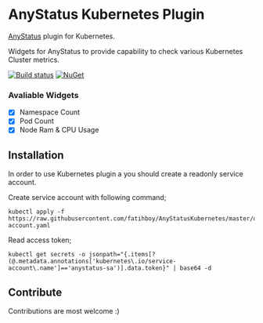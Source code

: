 
# AnyStatus Kubernetes Plugin

[AnyStatus](https://www.anystat.us) plugin for Kubernetes.

Widgets for AnyStatus to provide capability to check various Kubernetes Cluster metrics.

[![Build status](https://ci.appveyor.com/api/projects/status/tt8r7y479u0rhxnu?svg=true)](https://ci.appveyor.com/project/fatihboy/anystatuskubernetes) [![NuGet](https://img.shields.io/nuget/v/AnyStatus.Plugins.Kubernetes.svg)](https://www.nuget.org/packages/AnyStatus.Plugins.Kubernetes/)

### Avaliable Widgets

-  [x] Namespace Count
-  [x] Pod Count
-  [x] Node Ram & CPU Usage

## Installation

In order to use Kubernetes plugin a you should create a readonly service account.

Create service account with following command;

    kubectl apply -f https://raw.githubusercontent.com/fatihboy/AnyStatusKubernetes/master/docs/setup/service-account.yaml

Read access token;

    kubectl get secrets -o jsonpath="{.items[?(@.metadata.annotations['kubernetes\.io/service-account\.name']=='anystatus-sa')].data.token}" | base64 -d

## Contribute

Contributions are most welcome :)
